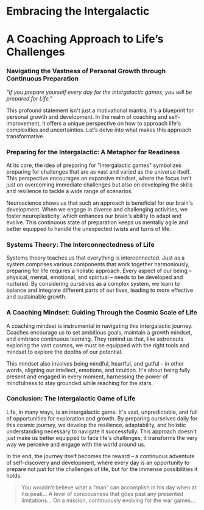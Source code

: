 # Embracing the Intergalactic

# **A Coaching Approach to Life’s Challenges**

### **Navigating the Vastness of Personal Growth through Continuous Preparation**

*"If you prepare yourself every day for the intergalactic games, you will be prepared for Life."*

This profound statement isn't just a motivational mantra; it's a blueprint for personal growth and development. In the realm of coaching and self-improvement, it offers a unique perspective on how to approach life's complexities and uncertainties. Let’s delve into what makes this approach transformative.

### **Preparing for the Intergalactic: A Metaphor for Readiness**

At its core, the idea of preparing for "intergalactic games" symbolizes preparing for challenges that are as vast and varied as the universe itself. This perspective encourages an expansive mindset, where the focus isn't just on overcoming immediate challenges but also on developing the skills and resilience to tackle a wide range of scenarios.

Neuroscience shows us that such an approach is beneficial for our brain's development. When we engage in diverse and challenging activities, we foster neuroplasticity, which enhances our brain's ability to adapt and evolve. This continuous state of preparation keeps us mentally agile and better equipped to handle the unexpected twists and turns of life.

### **Systems Theory: The Interconnectedness of Life**

Systems theory teaches us that everything is interconnected. Just as a system comprises various components that work together harmoniously, preparing for life requires a holistic approach. Every aspect of our being – physical, mental, emotional, and spiritual – needs to be developed and nurtured. By considering ourselves as a complex system, we learn to balance and integrate different parts of our lives, leading to more effective and sustainable growth.

### **A Coaching Mindset: Guiding Through the Cosmic Scale of Life**

A coaching mindset is instrumental in navigating this intergalactic journey. Coaches encourage us to set ambitious goals, maintain a growth mindset, and embrace continuous learning. They remind us that, like astronauts exploring the vast cosmos, we must be equipped with the right tools and mindset to explore the depths of our potential.

This mindset also involves being mindful, heartful, and gutful – in other words, aligning our intellect, emotions, and intuition. It's about being fully present and engaged in every moment, harnessing the power of mindfulness to stay grounded while reaching for the stars.

### **Conclusion: The Intergalactic Game of Life**

Life, in many ways, is an intergalactic game. It's vast, unpredictable, and full of opportunities for exploration and growth. By preparing ourselves daily for this cosmic journey, we develop the resilience, adaptability, and holistic understanding necessary to navigate it successfully. This approach doesn't just make us better equipped to face life's challenges; it transforms the very way we perceive and engage with the world around us.

In the end, the journey itself becomes the reward – a continuous adventure of self-discovery and development, where every day is an opportunity to prepare not just for the challenges of life, but for the immense possibilities it holds.

> You wouldn’t believe what a “man” can accomplish in his day when at his peak…
A level of conciousness that goes past any presented limitations…
On a mission, continuously evolving for the war games…
>